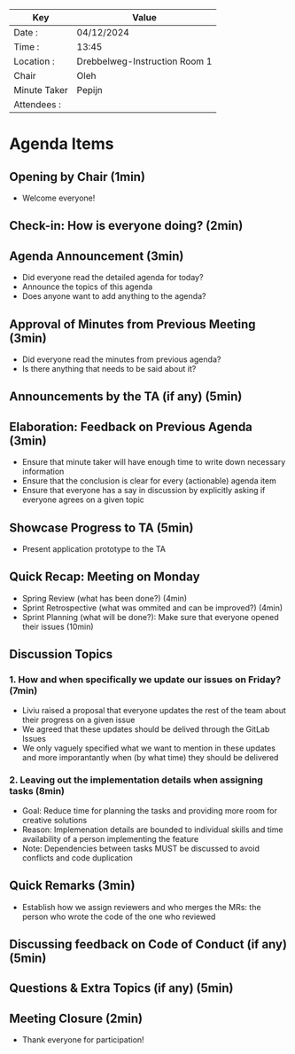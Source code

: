 | Key          | Value                         |
| ------------ | ----------------------------- |
| Date :       | 04/12/2024                    |
| Time :       | 13:45                         |
| Location :   | Drebbelweg-Instruction Room 1 |
| Chair        | Oleh                          |
| Minute Taker | Pepijn                        |
| Attendees :  | <TO BE UPDATED>               |

# Agenda Items

## Opening by Chair (1min)

- Welcome everyone!

## Check-in: How is everyone doing? (2min)

## Agenda Announcement (3min)

- Did everyone read the detailed agenda for today?
- Announce the topics of this agenda
- Does anyone want to add anything to the agenda?

## Approval of Minutes from Previous Meeting (3min)

- Did everyone read the minutes from previous agenda?
- Is there anything that needs to be said about it?

## Announcements by the TA (if any) (5min)

## Elaboration: Feedback on Previous Agenda (3min)

- Ensure that minute taker will have enough time to write down necessary information
- Ensure that the conclusion is clear for every (actionable) agenda item
- Ensure that everyone has a say in discussion by explicitly asking if everyone agrees on a given topic

## Showcase Progress to TA (5min)

- Present application prototype to the TA

## Quick Recap: Meeting on Monday

- Spring Review (what has been done?) (4min)
- Sprint Retrospective (what was ommited and can be improved?) (4min)
- Sprint Planning (what will be done?): Make sure that everyone opened their issues (10min)

## Discussion Topics

### 1. How and when specifically we update our issues on Friday? (7min)

- Liviu raised a proposal that everyone updates the rest of the team about their progress on a given issue
- We agreed that these updates should be delived through the GitLab Issues
- We only vaguely specified what we want to mention in these updates and more imporantantly when (by what time) they should be delivered

### 2. Leaving out the implementation details when assigning tasks (8min)

- Goal: Reduce time for planning the tasks and providing more room for creative solutions
- Reason: Implemenation details are bounded to individual skills and time availability of a person implementing the feature
- Note: Dependencies between tasks MUST be discussed to avoid conflicts and code duplication

## Quick Remarks (3min)

- Establish how we assign reviewers and who merges the MRs: the person who wrote the code of the one who reviewed

## Discussing feedback on Code of Conduct (if any) (5min)

## Questions & Extra Topics (if any) (5min)

## Meeting Closure (2min)

- Thank everyone for participation!

